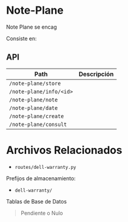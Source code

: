 # Note-Plane

Note Plane se encag

Consiste en:


## API

| Path                  | Descripción |
| --------------------- | ----------- |
| `/note-plane/store`           |             |
| `/note-plane/info/<id>`       |             |
| `/note-plane/note`            |             |
| `/note-plane/date`            |             |
| `/note-plane/create`            |             |
| `/note-plane/consult`            |             |


# Archivos Relacionados

 - `routes/dell-warranty.py`

Prefijos de almacenamiento:

 - `dell-warranty/`

Tablas de Base de Datos

> Pendiente o Nulo
